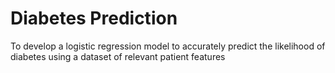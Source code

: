 # Diabetes Prediction

To develop a logistic regression model to accurately predict the likelihood of diabetes using a dataset of relevant patient features
